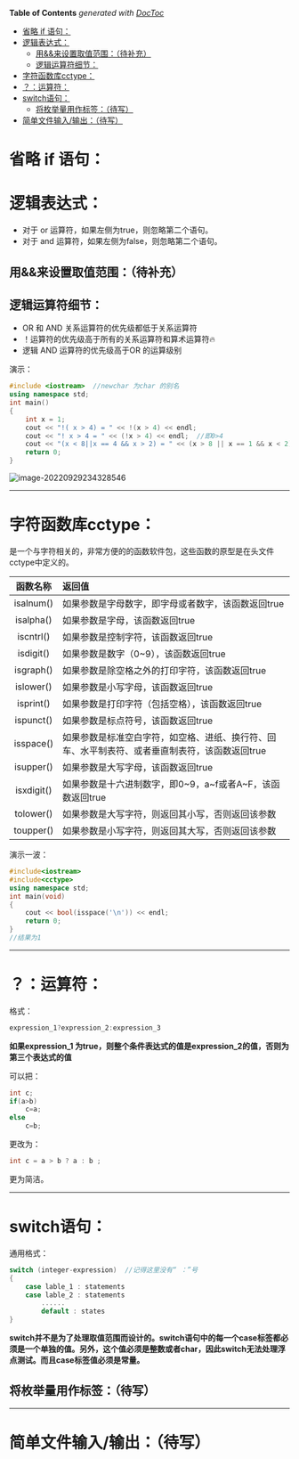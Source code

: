 <!-- START doctoc generated TOC please keep comment here to allow auto update -->
<!-- DON'T EDIT THIS SECTION, INSTEAD RE-RUN doctoc TO UPDATE -->
**Table of Contents**  *generated with [DocToc](https://github.com/thlorenz/doctoc)*

- [省略 if 语句：](#%E7%9C%81%E7%95%A5-if-%E8%AF%AD%E5%8F%A5)
- [逻辑表达式：](#%E9%80%BB%E8%BE%91%E8%A1%A8%E8%BE%BE%E5%BC%8F)
  - [用&&来设置取值范围：（待补充）](#%E7%94%A8%E6%9D%A5%E8%AE%BE%E7%BD%AE%E5%8F%96%E5%80%BC%E8%8C%83%E5%9B%B4%E5%BE%85%E8%A1%A5%E5%85%85)
  - [逻辑运算符细节：](#%E9%80%BB%E8%BE%91%E8%BF%90%E7%AE%97%E7%AC%A6%E7%BB%86%E8%8A%82)
- [字符函数库cctype：](#%E5%AD%97%E7%AC%A6%E5%87%BD%E6%95%B0%E5%BA%93cctype)
- [？：运算符：](#%E8%BF%90%E7%AE%97%E7%AC%A6)
- [switch语句：](#switch%E8%AF%AD%E5%8F%A5)
  - [将枚举量用作标签：（待写）](#%E5%B0%86%E6%9E%9A%E4%B8%BE%E9%87%8F%E7%94%A8%E4%BD%9C%E6%A0%87%E7%AD%BE%E5%BE%85%E5%86%99)
- [简单文件输入/输出：（待写）](#%E7%AE%80%E5%8D%95%E6%96%87%E4%BB%B6%E8%BE%93%E5%85%A5%E8%BE%93%E5%87%BA%E5%BE%85%E5%86%99)

<!-- END doctoc generated TOC please keep comment here to allow auto update -->



# 省略 if 语句：

# 逻辑表达式：

+ 对于 or 运算符，如果左侧为true，则忽略第二个语句。
+ 对于 and 运算符，如果左侧为false，则忽略第二个语句。



## 用&&来设置取值范围：（待补充）



## 逻辑运算符细节：

+ OR 和 AND 关系运算符的优先级都低于关系运算符
+ ！运算符的优先级高于所有的关系运算符和算术运算符:fire:
+ 逻辑 AND 运算符的优先级高于OR 的运算级别

演示：

```c++
#include <iostream>  //newchar 为char 的别名
using namespace std;
int main()
{
    int x = 1;
    cout << "!( x > 4) = " << !(x > 4) << endl;
    cout << "! x > 4 = " << (!x > 4) << endl;  //即0>4
    cout << "(x < 8||x == 4 && x > 2) = " << (x > 8 || x == 1 && x < 2) << endl;
    return 0;
}
```

![image-20220929234328546](https://cdn.jsdelivr.net/gh/firmiyao/Picture/img/202209292343567.png)

***

# 字符函数库cctype：

是一个与字符相关的，非常方便的的函数软件包，这些函数的原型是在头文件cctype中定义的。

|  函数名称  | 返回值                                                       |
| :--------: | :----------------------------------------------------------- |
| isalnum()  | 如果参数是字母数字，即字母或者数字，该函数返回true           |
| isalpha()  | 如果参数是字母，该函数返回true                               |
| iscntrl()  | 如果参数是控制字符，该函数返回true                           |
| isdigit()  | 如果参数是数字（0~9），该函数返回true                        |
| isgraph()  | 如果参数是除空格之外的打印字符，该函数返回true               |
| islower()  | 如果参数是小写字母，该函数返回true                           |
| isprint()  | 如果参数是打印字符（包括空格），该函数返回true               |
| ispunct()  | 如果参数是标点符号，该函数返回true                           |
| isspace()  | 如果参数是标准空白字符，如空格、进纸、换行符、回车、水平制表符、或者垂直制表符，该函数返回true |
| isupper()  | 如果参数是大写字母，该函数返回true                           |
| isxdigit() | 如果参数是十六进制数字，即0~9，a~f或者A~F，该函数返回true    |
| tolower()  | 如果参数是大写字符，则返回其小写，否则返回该参数             |
| toupper()  | 如果参数是小写字符，则返回其大写，否则返回该参数             |

演示一波：

```c++
#include<iostream>
#include<cctype>
using namespace std;
int main(void)
{
    cout << bool(isspace('\n')) << endl;
    return 0;
}
//结果为1
```

***



# ？：运算符：

格式：

```c++
expression_1?expression_2:expression_3
```

**如果expression_1 为true，则整个条件表达式的值是expression_2的值，否则为第三个表达式的值**

可以把：

```c++
int c;
if(a>b)
	c=a;
else
	c=b;
```

更改为：

```c++
int c = a > b ? a : b ;
```

更为简洁。

***

# switch语句：

通用格式：

```c++
switch (integer-expression)  //记得这里没有“ ：”号
{
    case lable_1 : statements
    case lable_2 : statements
        ......
        default : states
}
```

**switch并不是为了处理取值范围而设计的。switch语句中的每一个case标签都必须是一个单独的值。另外，这个值必须是整数或者char，因此switch无法处理浮点测试。而且case标签值必须是常量。**

## 将枚举量用作标签：（待写）



***

# 简单文件输入/输出：（待写）



